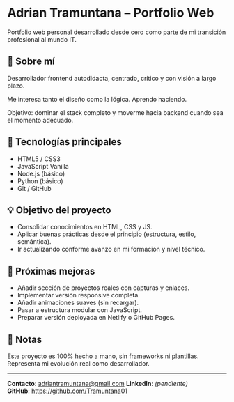 # Adrian Tramuntana – Portfolio Web

Portfolio web personal desarrollado desde cero como parte de mi transición profesional al mundo IT.

## 🧠 Sobre mí

Desarrollador frontend autodidacta, centrado, crítico y con visión a largo plazo.  

Me interesa tanto el diseño como la lógica. Aprendo haciendo.  

Objetivo: dominar el stack completo y moverme hacia backend cuando sea el momento adecuado.

## 🚀 Tecnologías principales

- HTML5 / CSS3
- JavaScript Vanilla
- Node.js (básico)
- Python (básico)
- Git / GitHub


## 💡 Objetivo del proyecto

- Consolidar conocimientos en HTML, CSS y JS.
- Aplicar buenas prácticas desde el principio (estructura, estilo, semántica).
- Ir actualizando conforme avanzo en mi formación y nivel técnico.

## 🎯 Próximas mejoras

- Añadir sección de proyectos reales con capturas y enlaces.
- Implementar versión responsive completa.
- Añadir animaciones suaves (sin recargar).
- Pasar a estructura modular con JavaScript.
- Preparar versión deployada en Netlify o GitHub Pages.


## 📝 Notas

Este proyecto es 100% hecho a mano, sin frameworks ni plantillas.  
Representa mi evolución real como desarrollador.

---

**Contacto**: adriantramuntana@gmail.com 
**LinkedIn**: *(pendiente)*  
**GitHub**: https://github.com/Tramuntana01

